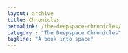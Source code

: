 ```yaml
---
layout: archive
title: Chronicles
permalink: /the-deepspace-chronicles/
category : "The Deepspace Chronicles"
tagline: "A book into space"
---
```


